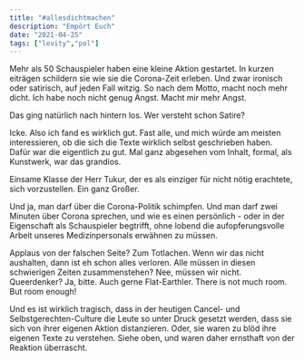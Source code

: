 ```yaml
---
title: "#allesdichtmachen"
description: "Empört Euch"
date: "2021-04-25"
tags: ["levity","pol"]
---
```


Mehr als 50 Schauspieler haben eine kleine Aktion gestartet. In kurzen eiträgen schildern sie wie sie die Corona-Zeit erleben. Und zwar ironisch oder satirisch, auf jeden Fall witzig. So nach dem Motto, macht noch mehr dicht. Ich habe noch nicht genug Angst. Macht mir mehr Angst. 

Das ging natürlich nach hintern los. Wer versteht schon Satire?

Icke. Also ich fand es wirklich gut. Fast alle, und mich würde am meisten interessieren, ob die sich die Texte wirklich selbst geschrieben haben. Dafür war die eigentlich zu gut. Mal ganz abgesehen vom Inhalt, formal, als Kunstwerk, war das grandios.

Einsame Klasse der Herr Tukur, der es als einziger für nicht nötig erachtete, sich vorzustellen. Ein ganz Großer.

Und ja, man darf über die Corona-Politik schimpfen. Und man darf zwei Minuten über Corona sprechen, und wie es einen persönlich - oder in der Eigenschaft als Schauspieler begtrifft, ohne lobend die aufopferungsvolle Arbeit unseres Medizinpersonals erwähnen zu müssen.

Applaus von der falschen Seite? Zum Totlachen. Wenn wir das nicht aushalten, dann ist eh schon alles verloren. Alle müssen in diesen schwierigen Zeiten zusammenstehen? Nee, müssen wir nicht. Queerdenker? Ja, bitte. Auch gerne Flat-Earthler. There is not much room. But room enough!

Und es ist wirklich tragisch, dass in der heutigen Cancel- und Selbstgerechten-Culture 
die Leute so unter Druck gesetzt werden, dass sie sich von ihrer eigenen Aktion distanzieren. Oder, sie waren zu blöd ihre eigenen Texte zu verstehen. Siehe oben, und waren daher ernsthaft von der Reaktion überrascht.